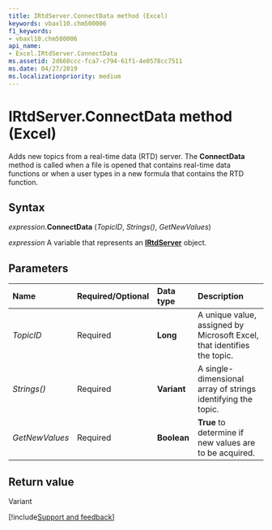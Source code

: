 ```yaml
---
title: IRtdServer.ConnectData method (Excel)
keywords: vbaxl10.chm500006
f1_keywords:
- vbaxl10.chm500006
api_name:
- Excel.IRtdServer.ConnectData
ms.assetid: 2d660ccc-fca7-c794-61f1-4e0578cc7511
ms.date: 04/27/2019
ms.localizationpriority: medium
---
```



# IRtdServer.ConnectData method (Excel)

Adds new topics from a real-time data (RTD) server. The **ConnectData** method is called when a file is opened that contains real-time data functions or when a user types in a new formula that contains the RTD function.


## Syntax

_expression_.**ConnectData** (_TopicID_, _Strings()_, _GetNewValues_)

_expression_ A variable that represents an **[IRtdServer](Excel.IRtdServer.md)** object.


## Parameters

|Name|Required/Optional|Data type|Description|
|:-----|:-----|:-----|:-----|
| _TopicID_|Required| **Long**| A unique value, assigned by Microsoft Excel, that identifies the topic.|
| _Strings()_|Required| **Variant**|A single-dimensional array of strings identifying the topic.|
| _GetNewValues_|Required| **Boolean**| **True** to determine if new values are to be acquired.|

## Return value

Variant




[!include[Support and feedback](~/includes/feedback-boilerplate.md)]
